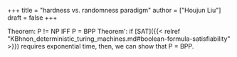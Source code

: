 +++
title = "hardness vs. randomness paradigm"
author = ["Houjun Liu"]
draft = false
+++

Theorem: P != NP IFF P = BPP
Theorem': if [SAT]({{< relref "KBhnon_deterministic_turing_machines.md#boolean-formula-satisfiability" >}}) requires exponential time, then, we can show that P = BPP.
